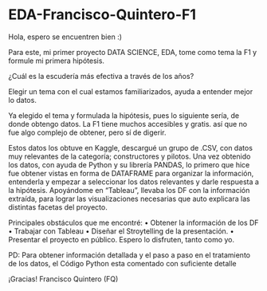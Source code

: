 # EDA-Francisco-Quintero-F1
Hola, espero se encuentren bien :)

Para este, mi primer proyecto DATA SCIENCE, EDA, tome como tema la F1 y formule mi primera hipótesis.

¿Cuál es la escudería más efectiva a través de los años?

Elegir un tema con el cual estamos familiarizados, ayuda a entender mejor lo datos.

Ya elegido el tema y formulada la hipótesis, pues lo siguiente sería, de donde obtengo datos. 
La F1 tiene muchos accesibles y gratis. así que no fue algo complejo de obtener, pero sí de digerir.

Estos datos los obtuve en Kaggle, descargué un grupo de .CSV, con datos muy relevantes de la categoría; constructores y pilotos.
Una vez obtenido los datos, con ayuda de Python y su librería PANDAS, lo primero que hice fue obtener vistas en forma de DATAFRAME para organizar la información, entenderla y empezar a seleccionar los datos relevantes y darle respuesta a la hipótesis.
Apoyándome en “Tableau”, llevaba los DF con la información extraída, para lograr las visualizaciones necesarias que auto explicara las distintas facetas del proyecto.

Principales obstáculos que me encontré:
•	Obtener la información de los DF
•	Trabajar con Tableau
•	Diseñar el Stroytelling de la presentación.
•	Presentar el proyecto en público.
Espero lo disfruten, tanto como yo.

PD: Para obtener información detallada y el paso a paso en el tratamiento de los datos, el Código Python esta comentado con suficiente detalle

¡Gracias!
Francisco Quintero (FQ)
